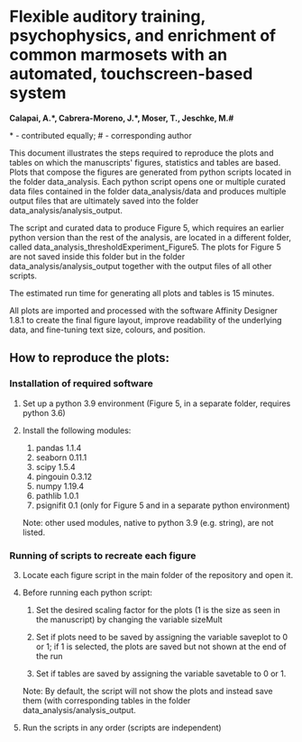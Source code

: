 # Flexible auditory training, psychophysics, and enrichment of common marmosets with an automated, touchscreen-based system

**Calapai, A.\*, Cabrera-Moreno, J.\*, Moser, T., Jeschke, M.\#**

\* - contributed equally; \# - corresponding author

This document illustrates the steps required to reproduce the plots and tables on which the manuscripts' figures, statistics and tables are based. Plots that compose the figures are generated from python scripts located in the folder data_analysis. Each python script opens one or multiple curated data files contained in the folder data_analysis/data and produces multiple output files that are ultimately saved into the folder data_analysis/analysis_output. 

The script and curated data to produce Figure 5, which requires an earlier python version than the rest of the analysis, are located in a different folder, called data_analysis_thresholdExperiment_Figure5. The plots for Figure 5 are not saved inside this folder but in the folder data_analysis/analysis_output together with the output files of all other scripts.

The estimated run time for generating all plots and tables is 15 minutes.

All plots are imported and processed with the software Affinity Designer 1.8.1 to create the final figure layout, improve readability of the underlying data, and fine-tuning text size, colours, and position.

## How to reproduce the plots:
### Installation of required software
1. Set up a python 3.9 environment (Figure 5, in a separate folder, requires python 3.6)

2. Install the following modules:
   1. pandas 1.1.4
   2. seaborn 0.11.1 
   3. scipy 1.5.4
   4. pingouin 0.3.12
   5. numpy 1.19.4
   6. pathlib 1.0.1
   7. psignifit 0.1 (only for Figure 5 and in a separate python environment)

   Note: other used modules, native to python 3.9 (e.g. string), are not listed.

### Running of scripts to recreate each figure

3. Locate each figure script in the main folder of the repository and open it.

4. Before running each python script:
   1. Set the desired scaling factor for the plots (1 is the size as seen in the manuscript) by changing the variable sizeMult

   2. Set if plots need to be saved by assigning the variable saveplot to 0 or 1; if 1 is selected, the plots are saved but not shown at the end of the run

   3. Set if tables are saved by assigning the variable savetable to 0 or 1. 

   Note: By default, the script will not show the plots and instead save them (with corresponding tables in the folder data_analysis/analysis_output.

5. Run the scripts in any order (scripts are independent)
